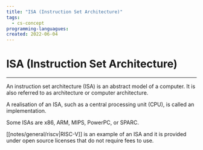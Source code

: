 ```yaml
---
title: "ISA (Instruction Set Architecture)"
tags:
  - cs-concept
programming-languagues:
created: 2022-06-04
---
```

# ISA (Instruction Set Architecture)
---
An instruction set architecture (ISA) is an abstract model of a computer. It is also referred to as architecture or computer architecture. 

A realisation of an ISA, such as a central processing unit (CPU), is called an implementation. 

Some ISAs are x86, ARM, MIPS, PowerPC, or SPARC.

[[notes/general/riscv|RISC-V]] is an example of an ISA and it is provided under open source licenses that do not require fees to use.